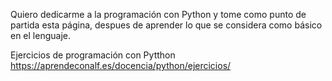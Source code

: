 Quiero dedicarme a la programación con Python y tome como punto de partida esta página, despues de aprender lo que se considera como básico en el lenguaje.

Ejercicios de programación con Pytthon
https://aprendeconalf.es/docencia/python/ejercicios/
